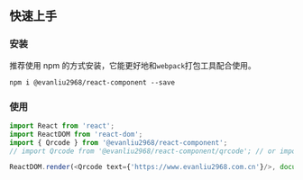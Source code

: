 ## 快速上手

### 安装
推荐使用 npm 的方式安装，它能更好地和`webpack`打包工具配合使用。

```shell
npm i @evanliu2968/react-component --save
```

### 使用

```js
import React from 'react';
import ReactDOM from 'react-dom';
import { Qrcode } from '@evanliu2968/react-component';
// import Qrcode from '@evanliu2968/react-component/qrcode'; // or import single component

ReactDOM.render(<Qrcode text={'https://www.evanliu2968.com.cn'}/>, document.getElementById('app'));

```
